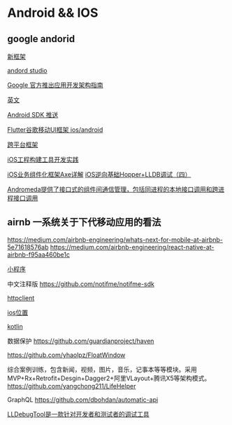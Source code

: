 # Android && IOS

## google andorid

[新框架](https://developer.android.google.cn/jetpack/)

[andord studio](https://developer.android.google.cn/studio/)

[Google 官方推出应用开发架构指南](https://zhuanlan.zhihu.com/p/27026614)

  [英文](https://developer.android.com/topic/libraries/architecture/index.html)

[Android SDK 推送](https://github.com/pengyuantao/OnePush)

[Flutter谷歌移动UI框架 ios/android](https://flutterchina.club/)

[跨平台框架](https://mp.weixin.qq.com/s/4yzANNti0x3B7HOI25BRZw)

[iOS工程构建工具开发实践](https://mp.weixin.qq.com/s/qsPGvPkuh6DLgLhlji7QaQ)

[iOS业务组件化框架Axe详解](https://mp.weixin.qq.com/s/7IWr3YBB8Q7bGaA1a08Y8Q)
[iOS逆向基础Hopper+LLDB调试（四）](https://mp.weixin.qq.com/s/vRRTY0x0AwWhyKXK8rxhZA)

[Andromeda提供了接口式的组件间通信管理，包括同进程的本地接口调用和跨进程接口调用](https://github.com/iqiyi/Andromeda)


## airnb 一系统关于下代移动应用的看法

https://medium.com/airbnb-engineering/whats-next-for-mobile-at-airbnb-5e71618576ab
https://medium.com/airbnb-engineering/react-native-at-airbnb-f95aa460be1c


[小程序](https://blog.gitee.com/2018/05/07/weekly071/)

中文注释版
https://github.com/notifme/notifme-sdk

[httpclient](https://github.com/KingJA/LoadSir)

[ios位置](https://github.com/KrauseFx/detect.location)

[kotlin](http://toughcoder.net/blog/2018/06/09/kotlin-exercise-programmer-calendar/?hmsr=toutiao.io&utm_medium=toutiao.io&utm_source=toutiao.io)

数据保护
https://github.com/guardianproject/haven

https://github.com/yhaolpz/FloatWindow

综合案例训练，包含新闻，视频，图片，音乐，记事本等等模块。采用MVP+Rx+Retrofit+Desgin+Dagger2+阿里VLayout+腾讯X5等架构模式。
https://github.com/yangchong211/LifeHelper

GraphQL
https://github.com/dbohdan/automatic-api

[LLDebugTool是一款针对开发者和测试者的调试工具](https://github.com/HDB-Li/LLDebugTool/blob/master/README-cn.md)